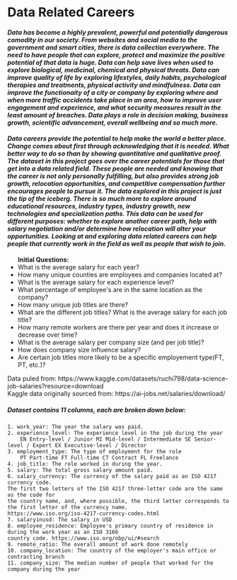 # Data Related Careers

<h4><em>Data has become a highly prevalent, powerful and potentially dangerous comodity in our society. From websites and social media to the government and smart cities, there is data collection everywhere. The need to have people that can explore, protect and maximize the positive potential of that data is huge. Data can help save lives when used to explore biological, medicinal, chemical and physical threats. Data can improve quality of life by exploring lifestyles, daily habits, psychological therapies and treatments, physical activity and mindfulness. Data can improve the functionaity of a city or company by exploring where and when more traffic accidents take place in an area, how to improve user engagement and experience, and what security measures result in the least amount of breaches. Data plays a role in decision making, business growth, scientific advancement, overall wellbeing and so much more.</em></h4>

<h4><em>Data careers provide the potential to help make the world a better place. Change comes about first through acknowledging that it is needed. What better way to do so than by showing quantitative and qualitative proof. The dataset in this project goes over the career potentials for those that get into a data related field. These people are needed and knowing that the career is not only personally fulfilling, but also provides strong job growth, relocation opportunities, and competitive compensation further encourages people to pursue it. The data explored in this project is just the tip of the iceberg. There is so much more to explore around educational resources, industry types, industry growth, new technologies and specialization paths. This data can be used for different purposes: whether to explore another career path, help with salary negotiation and/or determine how relocation will alter your opportunities. Looking at and exploring data related careers can help people that currently work in the field as well as people that wish to join.</em></h4>


<ul>
<b>Initial Questions:</b>
    <li>What is the average salary for each year?</li>
    <li>How many unique counties are employees and companies located at?</li>
    <li>What is the average salary for each experience level?</li>
    <li>What percentage of employee's are in the same location as the company?</li>
    <li>How many unique job titles are there?</li>
    <li>What are the different job titles? What is the average salary for each job title?</li>
    <li>How many remote workers are there per year and does it increase or decrease over time?</li>
    <li>What is the average salary per company size (and per job title)?</li>
    <li>How does company size influence salary?</li>
    <li>Are certain job titles more likely to be a specific employement type(FT, PT, etc.)?</li>
</ul>


<p>Data puled from: https://www.kaggle.com/datasets/ruchi798/data-science-job-salaries?resource=download<br>
Kaggle data originally sourced from: https://ai-jobs.net/salaries/download/</p>

<h5><em>Dataset contains 11 columns, each are broken down below:</em></h5>

    1. work_year: The year the salary was paid.
    2. experience_level: The experience level in the job during the year
        EN Entry-level / Junior MI Mid-level / Intermediate SE Senior-level / Expert EX Executive-level / Director
    3. employment_type: The type of employment for the role
        PT Part-time FT Full-time CT Contract FL Freelance
    4. job_title: The role worked in during the year.
    5. salary: The total gross salary amount paid.
    6. salary_currency: The currency of the salary paid as an ISO 4217 currency code.
    The first two letters of the ISO 4217 three-letter code are the same as the code for 
    the country name, and, where possible, the third letter corresponds to the first letter of the currency name.
    https://www.iso.org/iso-4217-currency-codes.html
    7. salaryinusd: The salary in USD
    8. employee_residence: Employee's primary country of residence in during the work year as an ISO 3166 
    country code. https://www.iso.org/obp/ui/#search
    9. remote_ratio: The overall amount of work done remotely
    10. company_location: The country of the employer's main office or contracting branch
    11. company_size: The median number of people that worked for the company during the year
